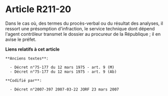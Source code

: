 # Article R211-20

Dans le cas où, des termes du procès-verbal ou du résultat des analyses, il ressort une présomption d'infraction, le service
technique dont dépend l'agent contrôleur transmet le dossier au procureur de la République ; il en avise le préfet.

**Liens relatifs à cet article**

	**Anciens textes**:

	  - Décret n°75-177 du 12 mars 1975 - art. 9 (M)
	  - Décret n°75-177 du 12 mars 1975 - art. 9 (Ab)

	**Codifié par**:

	  - Décret n°2007-397 2007-03-22 JORF 23 mars 2007
